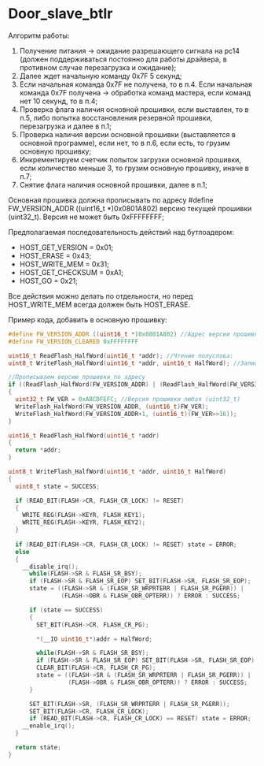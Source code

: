 # Door_slave_btlr

Алгоритм работы:
1. Получение питания -> ожидание разрешающего сигнала на pc14 (должен поддерживаться постоянно для работы драйвера, в противном случае перезагрузка и ожидание);
2. Далее ждет начальную команду 0x7F 5 секунд;
3. Если начальная команда 0x7F не получена, то в п.4. Если начальная команда 0x7F получена -> обработка команд мастера, если команд нет 10 секунд, то в п.4;
4. Проверка флага наличия основной прошивки, если выставлен, то в п.5, либо попытка восстановления резервной прошивки, перезагрузка и далее в п.1;
5. Проверка наличия версии основной прошивки (выставляется в основной программе), если нет, то в п.6, если есть, то грузим основную прошивку;
6. Инкрементируем счетчик попыток загрузки основной прошивки, если количество меньше 3, то грузим основную прошивку, иначе в п.7;
7. Снятие флага наличия основной прошивки, далее в п.1;

Основная прошивка должна прописывать по адресу #define FW_VERSION_ADDR ((uint16_t *)0x0801A802) версию текущей прошивки (uint32_t). Версия не может быть 0xFFFFFFFF;

Предполагаемая последовательность действий над бутлоадером:
- HOST_GET_VERSION = 0x01;
- HOST_ERASE = 0x43;
- HOST_WRITE_MEM = 0x31;
- HOST_GET_CHECKSUM = 0xA1;
- HOST_GO = 0x21;
 
Все действия можно делать по отдельности, но перед HOST_WRITE_MEM всегда должен быть HOST_ERASE.

Пример кода, добавить в основную прошивку:
```c
#define FW_VERSION_ADDR ((uint16_t *)0x0801A802) //Адрес версии прошивки во флеше
#define FW_VERSION_CLEARED 0xFFFFFFFF

uint16_t ReadFlash_HalfWord(uint16_t *addr); //Чтение полуслова:
uint8_t WriteFlash_HalfWord(uint16_t *addr, uint16_t HalfWord); //Запись полуслова

//Прописываем версию прошивки по адресу
if ((ReadFlash_HalfWord(FW_VERSION_ADDR) | (ReadFlash_HalfWord(FW_VERSION_ADDR+1) << 16)) == FW_VERSION_CLEARED)
{
  uint32_t FW_VER = 0xABCDFEFC; //Версия прошивки любая (uint32_t)
  WriteFlash_HalfWord(FW_VERSION_ADDR, (uint16_t)FW_VER);
  WriteFlash_HalfWord(FW_VERSION_ADDR+1, (uint16_t)(FW_VER>>16));
}

uint16_t ReadFlash_HalfWord(uint16_t *addr)
{
  return *addr;
}

uint8_t WriteFlash_HalfWord(uint16_t *addr, uint16_t HalfWord)
{
  uint8_t state = SUCCESS;

  if (READ_BIT(FLASH->CR, FLASH_CR_LOCK) != RESET)
  {
    WRITE_REG(FLASH->KEYR, FLASH_KEY1);
    WRITE_REG(FLASH->KEYR, FLASH_KEY2);
  }
  
  if (READ_BIT(FLASH->CR, FLASH_CR_LOCK) != RESET) state = ERROR;
  else
  {
    __disable_irq();
      while(FLASH->SR & FLASH_SR_BSY);
      if (FLASH->SR & FLASH_SR_EOP) SET_BIT(FLASH->SR, FLASH_SR_EOP);
      state = ((FLASH->SR & (FLASH_SR_WRPRTERR | FLASH_SR_PGERR)) | 
               (FLASH->OBR & FLASH_OBR_OPTERR)) ? ERROR : SUCCESS;

      if (state == SUCCESS)
      {
        SET_BIT(FLASH->CR, FLASH_CR_PG);

        *(__IO uint16_t*)addr = HalfWord;

        while(FLASH->SR & FLASH_SR_BSY);
        if (FLASH->SR & FLASH_SR_EOP) SET_BIT(FLASH->SR, FLASH_SR_EOP);
        CLEAR_BIT(FLASH->CR, FLASH_CR_PG);
        state = ((FLASH->SR & (FLASH_SR_WRPRTERR | FLASH_SR_PGERR)) | 
                 (FLASH->OBR & FLASH_OBR_OPTERR)) ? ERROR : SUCCESS;
      }        

      SET_BIT(FLASH->SR, (FLASH_SR_WRPRTERR | FLASH_SR_PGERR));
      SET_BIT(FLASH->CR, FLASH_CR_LOCK);
      if (READ_BIT(FLASH->CR, FLASH_CR_LOCK) == RESET) state = ERROR;
    __enable_irq();
  }

  return state;
}
```
